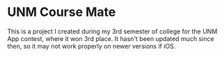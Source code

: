 # UNM Course Mate
This is a project I created during my 3rd semester of college for the UNM App contest, where it won 3rd place. It hasn't been updated much since then, so it may not work properly on newer versions if iOS.
